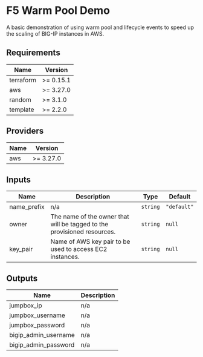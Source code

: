 # F5 Warm Pool Demo
A basic demonstration of using warm pool and lifecycle events to speed up the scaling of BIG-IP instances in AWS.

<!-- BEGINNING OF PRE-COMMIT-TERRAFORM DOCS HOOK -->
## Requirements

| Name | Version |
|------|---------|
| terraform | >= 0.15.1 |
| aws | >= 3.27.0 |
| random | >= 3.1.0 |
| template | >= 2.2.0 |

## Providers

| Name | Version |
|------|---------|
| aws | >= 3.27.0 |

## Inputs

| Name | Description | Type | Default |
|------|-------------|------|---------|
| name\_prefix | n/a | `string` | `"default"` |
| owner | The name of the owner that will be tagged to the provisioned resources. | `string` | `null` |
| key\_pair | Name of AWS key pair to be used to access EC2 instances. | `string` | `null` |

## Outputs

| Name | Description |
|------|-------------|
| jumpbox\_ip | n/a |
| jumpbox\_username | n/a |
| jumpbox\_password | n/a |
| bigip\_admin\_username | n/a |
| bigip\_admin\_password | n/a |

<!-- END OF PRE-COMMIT-TERRAFORM DOCS HOOK -->